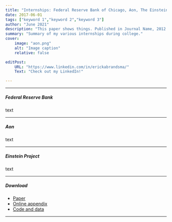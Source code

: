 ```yaml
---
title: "Internships: Federal Reserve Bank of Chicago, Aon, The Einstein Project" 
date: 2017-06-01
tags: ["keyword 1","keyword 2","keyword 3"]
author: "June 2021"
description: "This paper shows things. Published in Journal Name, 2012." 
summary: "Summary of my various internships during college." 
cover:
    image: "aon.png"
    alt: "Image caption"
    relative: false

editPost:
    URL: "https://www.linkedin.com/in/erickabrandsma/"
    Text: "Check out my LinkedIn!"

---
```



---

##### Federal Reserve Bank
 text

---
##### Aon
 text

---
##### Einstein Project
 text

---


##### Download

+ [Paper](paper1.pdf)
+ [Online appendix](appendix1.pdf)
+ [Code and data](https://github.com/pmichaillat/job-rationing)
---
